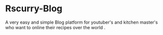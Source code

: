 # Rscurry-Blog
A very easy and simple Blog platform for youtuber's and kitchen master's who want to online their recipes  over the world .
